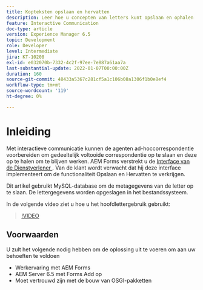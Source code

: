 ```yaml
---
title: Kopteksten opslaan en hervatten
description: Leer hoe u concepten van letters kunt opslaan en ophalen
feature: Interactive Communication
doc-type: article
version: Experience Manager 6.5
topic: Development
role: Developer
level: Intermediate
jira: KT-10208
exl-id: e032070b-7332-4c2f-97ee-7e887a61aa7a
last-substantial-update: 2022-01-07T00:00:00Z
duration: 160
source-git-commit: 48433a5367c281cf5a1c106b08a1306f1b0e8ef4
workflow-type: tm+mt
source-wordcount: '119'
ht-degree: 0%

---
```


# Inleiding

Met interactieve communicatie kunnen de agenten ad-hoccorrespondentie voorbereiden om gedeeltelijk voltooide correspondentie op te slaan en deze op te halen om te blijven werken. AEM Forms verstrekt u de [ Interface van de Dienstverlener ](https://developer.adobe.com/experience-manager/reference-materials/6-5/forms/javadocs/com/adobe/fd/ccm/ccr/ccrDocumentInstance/api/services/CCRDocumentInstanceService.html). Van de klant wordt verwacht dat hij deze interface implementeert om de functionaliteit Opslaan en Hervatten te verkrijgen.

Dit artikel gebruikt MySQL-database om de metagegevens van de letter op te slaan. De lettergegevens worden opgeslagen in het bestandssysteem.

In de volgende video ziet u hoe u het hoofdlettergebruik gebruikt:

>[!VIDEO](https://video.tv.adobe.com/v/3441446?quality=12&learn=on&captions=dut)

## Voorwaarden

U zult het volgende nodig hebben om de oplossing uit te voeren om aan uw behoeften te voldoen

* Werkervaring met AEM Forms
* AEM Server 6.5 met Forms Add op
* Moet vertrouwd zijn met de bouw van OSGI-pakketten
